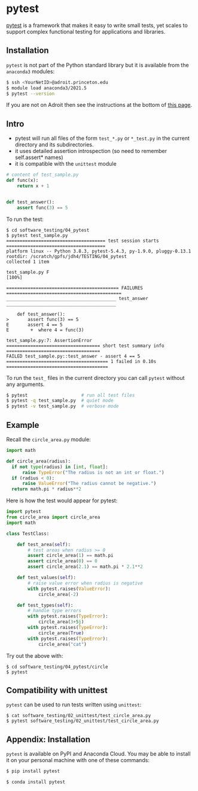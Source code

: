 # pytest

[pytest](https://docs.pytest.org/en/stable/) is a framework that makes it easy to write small tests, yet scales to support complex functional testing for applications and libraries.

## Installation

`pytest` is not part of the Python standard library but it is available from the `anaconda3` modules:

```bash
$ ssh <YourNetID>@adroit.princeton.edu
$ module load anaconda3/2021.5
$ pytest --version
```

If you are not on Adroit then see the instructions at the bottom of [this page](https://docs.pytest.org/en/stable/getting-started.html).

## Intro

* pytest will run all files of the form `test_*.py` or `*_test.py` in the current directory and its subdirectories.
* it uses detailed assertion introspection (so need to remember self.assert* names)
* it is compatible with the `unittest` module

```python
# content of test_sample.py
def func(x):
    return x + 1


def test_answer():
    assert func(3) == 5
```

To run the test:

```
$ cd software_testing/04_pytest
$ pytest test_sample.py
===================================== test session starts =====================================
platform linux -- Python 3.8.3, pytest-5.4.3, py-1.9.0, pluggy-0.13.1
rootdir: /scratch/gpfs/jdh4/TESTING/04_pytest
collected 1 item                                                                              

test_sample.py F                                                                        [100%]

========================================== FAILURES ===========================================
_________________________________________ test_answer _________________________________________

    def test_answer():
>       assert func(3) == 5
E       assert 4 == 5
E        +  where 4 = func(3)

test_sample.py:7: AssertionError
=================================== short test summary info ===================================
FAILED test_sample.py::test_answer - assert 4 == 5
====================================== 1 failed in 0.10s ======================================
```

To run the `test_` files in the current directory you can call `pytest` without any arguments.

```bash
$ pytest                    # run all test files
$ pytest -q test_sample.py  # quiet mode
$ pytest -v test_sample.py  # verbose mode
```

## Example

Recall the `circle_area.py` module:

```python
import math

def circle_area(radius):
  if not type(radius) in [int, float]:
      raise TypeError("The radius is not an int or float.")
  if (radius < 0):
      raise ValueError("The radius cannot be negative.")
  return math.pi * radius**2
```

Here is how the test would appear for pytest:

```python
import pytest
from circle_area import circle_area
import math

class TestClass:

    def test_area(self):
        # test areas when radius >= 0
        assert circle_area(1) == math.pi
        assert circle_area(0) == 0
        assert circle_area(2.1) == math.pi * 2.1**2

    def test_values(self):
        # raise value error when radius is negative
        with pytest.raises(ValueError):
            circle_area(-2)

    def test_types(self):
        # handle type errors
        with pytest.raises(TypeError):
            circle_area(3+5j)
        with pytest.raises(TypeError):
            circle_area(True)
        with pytest.raises(TypeError):
            circle_area("cat")
```

Try out the above with:

```
$ cd software_testing/04_pytest/circle
$ pytest
```

## Compatibility with unittest

`pytest` can be used to run tests written using `unittest`:

```
$ cat software_testing/02_unittest/test_circle_area.py
$ pytest software_testing/02_unittest/test_circle_area.py
```

## Appendix: Installation

`pytest` is available on PyPI and Anaconda Cloud. You may be able to install it on your personal machine with one of these commands:

```bash
$ pip install pytest
```

```bash
$ conda install pytest
```
